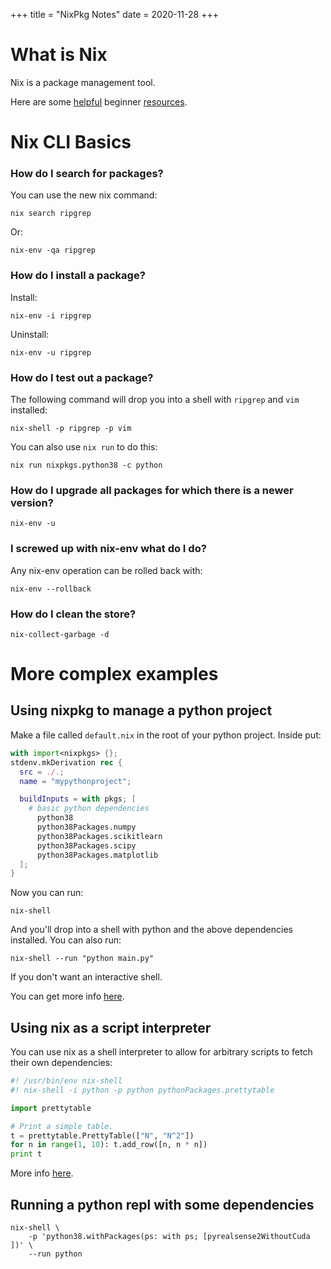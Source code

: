 +++
title = "NixPkg Notes"
date = 2020-11-28
+++

# What is Nix

Nix is a package management tool.

Here are some [helpful](https://nixos.org/guides/nix-pills/) beginner
[resources](https://github.com/justinwoo/nix-shorts).

# Nix CLI Basics

### How do I search for packages?

You can use the new nix command:

    nix search ripgrep

Or:

    nix-env -qa ripgrep

### How do I install a package?

Install:

    nix-env -i ripgrep

Uninstall:

    nix-env -u ripgrep

### How do I test out a package?

The following command will drop you into a shell with `ripgrep` and `vim` installed:

    nix-shell -p ripgrep -p vim

You can also use `nix run` to do this:

    nix run nixpkgs.python38 -c python

### How do I upgrade all packages for which there is a newer version?

    nix-env -u

### I screwed up with nix-env what do I do?

Any nix-env operation can be rolled back with:

    nix-env --rollback

### How do I clean the store?

    nix-collect-garbage -d

# More complex examples

## Using nixpkg to manage a python project

Make a file called `default.nix` in the root of your python project. Inside put:

```nix
with import<nixpkgs> {};
stdenv.mkDerivation rec {
  src = ./.;
  name = "mypythonproject";

  buildInputs = with pkgs; [
    # basic python dependencies
      python38
      python38Packages.numpy
      python38Packages.scikitlearn
      python38Packages.scipy
      python38Packages.matplotlib
  ];
}
```

Now you can run:

    nix-shell

And you'll drop into a shell with python and the above dependencies installed.
You can also run:

    nix-shell --run "python main.py"

If you don't want an interactive shell.

You can get more info [here](https://josephsdavid.github.io/nix.html).

## Using nix as a script interpreter

You can use nix as a shell interpreter to allow for arbitrary scripts to fetch their own dependencies:

```python
#! /usr/bin/env nix-shell
#! nix-shell -i python -p python pythonPackages.prettytable

import prettytable

# Print a simple table.
t = prettytable.PrettyTable(["N", "N^2"])
for n in range(1, 10): t.add_row([n, n * n])
print t
```

More info [here](https://nixos.org/manual/nix/unstable/command-ref/nix-shell.html).

## Running a python repl with some dependencies

    nix-shell \
        -p 'python38.withPackages(ps: with ps; [pyrealsense2WithoutCuda ])' \
        --run python
